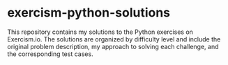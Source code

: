 # exercism-python-solutions
This repository contains my solutions to the Python exercises on Exercism.io. The solutions are organized by difficulty level and include the original problem description, my approach to solving each challenge, and the corresponding test cases.
